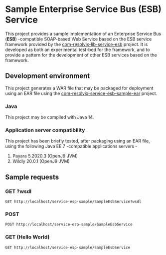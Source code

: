 # Sample Enterprise Service Bus (ESB) Service

This project provides a sample implementation of an Enterprise Service Bus
(**ESB**) -compatible SOAP-based Web Service based on the ESB service framework
provided by the [com-resolvix-lib-service-esb](https://github.com/resolvix/com-resolvix-lib-service-esb)
project. It is developed as both an experimental test-bed for the framework,
and to provide a pattern for the development of other ESB services based on
the framework.

## Development environment

This project generates a WAR file that may be packaged for deployment
using an EAR file using the [com-resolvix-service-esb-sample-ear](https://github.com/resolvix/com-resolvix-service-esb-sample-ear)
project.

### Java

This project may be compiled with Java 14.

### Application server compatibility

This project has been briefly tested, after packaging using an EAR file, using
the following Java EE 7 -compatible applications servers -

1. Payara 5.2020.3 (OpenJ9 JVM)
2. Wildly 20.0.1 (OpenJ9 JVM)

## Sample requests

### GET ?wsdl

```
GET http://localhost/service-esp-sample/SampleEsbService?wsdl
```

### POST

```
POST http://localhost/service-esp-sample/SampleEsbService
```

### GET (Hello World)

```
GET http://localhost/service-esp-sample/SampleEsbService
```

